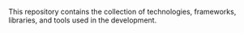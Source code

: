 This repository contains the collection of technologies, frameworks, libraries, and tools used in the development.

